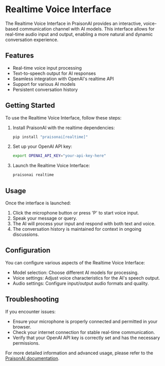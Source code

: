 # Realtime Voice Interface

The Realtime Voice Interface in PraisonAI provides an interactive, voice-based communication channel with AI models. This interface allows for real-time audio input and output, enabling a more natural and dynamic conversation experience.

## Features

- Real-time voice input processing
- Text-to-speech output for AI responses
- Seamless integration with OpenAI's realtime API
- Support for various AI models
- Persistent conversation history

## Getting Started

To use the Realtime Voice Interface, follow these steps:

1. Install PraisonAI with the realtime dependencies:
   ```bash
   pip install "praisonai[realtime]"
   ```

2. Set up your OpenAI API key:
   ```bash
   export OPENAI_API_KEY="your-api-key-here"
   ```

3. Launch the Realtime Voice Interface:
   ```bash
   praisonai realtime
   ```

## Usage

Once the interface is launched:

1. Click the microphone button or press 'P' to start voice input.
2. Speak your message or query.
3. The AI will process your input and respond with both text and voice.
4. The conversation history is maintained for context in ongoing discussions.

## Configuration

You can configure various aspects of the Realtime Voice Interface:

- Model selection: Choose different AI models for processing.
- Voice settings: Adjust voice characteristics for the AI's speech output.
- Audio settings: Configure input/output audio formats and quality.

## Troubleshooting

If you encounter issues:

- Ensure your microphone is properly connected and permitted in your browser.
- Check your internet connection for stable real-time communication.
- Verify that your OpenAI API key is correctly set and has the necessary permissions.

For more detailed information and advanced usage, please refer to the [PraisonAI documentation](https://docs.praison.ai).